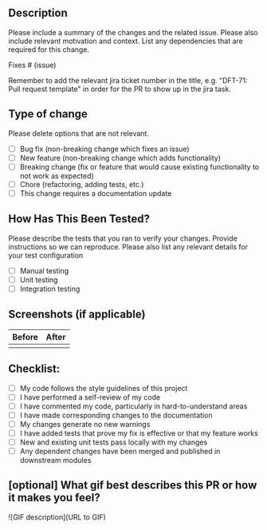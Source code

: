 ## Description

Please include a summary of the changes and the related issue. Please also include relevant motivation and context. List any dependencies that are required for this change.

Fixes # (issue)

Remember to add the relevant jira ticket number in the title, e.g. "DFT-71: Pull request template" in order for the PR to show up in the jira task.

## Type of change

Please delete options that are not relevant.

- [ ] Bug fix (non-breaking change which fixes an issue)
- [ ] New feature (non-breaking change which adds functionality)
- [ ] Breaking change (fix or feature that would cause existing functionality to not work as expected)
- [ ] Chore (refactoring, adding tests, etc.)
- [ ] This change requires a documentation update

## How Has This Been Tested?

Please describe the tests that you ran to verify your changes. Provide instructions so we can reproduce. Please also list any relevant details for your test configuration

- [ ] Manual testing
- [ ] Unit testing
- [ ] Integration testing

<!-- Are you making changes to the frontend? If so, please include screenshots of the UI changes. -->
## Screenshots (if applicable)

| Before | After |
| ------ | ----- |
|        |       |

## Checklist:

- [ ] My code follows the style guidelines of this project
- [ ] I have performed a self-review of my code
- [ ] I have commented my code, particularly in hard-to-understand areas
- [ ] I have made corresponding changes to the documentation
- [ ] My changes generate no new warnings
- [ ] I have added tests that prove my fix is effective or that my feature works
- [ ] New and existing unit tests pass locally with my changes
- [ ] Any dependent changes have been merged and published in downstream modules

## [optional] What gif best describes this PR or how it makes you feel?

![GIF description](URL to GIF)

<!--
  Before submitting a Pull Request, please ensure you've done the following:
  - 👷‍♀️ Create small PRs. In most cases, this will be possible.
  - ✅ Provide tests for your changes.
  - 📝 Use descriptive commit messages.
  - 📗 Update any related documentation and include any relevant screenshots.
-->